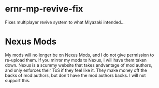 # ernr-mp-revive-fix
Fixes multiplayer revive system to what Miyazaki intended...

# Nexus Mods
My mods will no longer be on Nexus Mods, and I do not give permission to re-upload them. If you mirror my mods to Nexus, I will have them taken down. Nexus is a scummy website that takes andvantage of mod authors, and only enforces their ToS if they feel like it. They make money off the backs of mod authors, but don't have the mod authors backs. I will not support this. 
